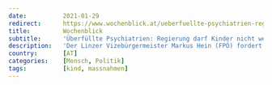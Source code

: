 ```yaml
---
date:          2021-01-29
redirect:      https://www.wochenblick.at/ueberfuellte-psychiatrien-regierung-darf-kinder-nicht-weiter-leiden-lassen/
title:         Wochenblick
subtitle:      'Überfüllte Psychiatrien: Regierung darf Kinder nicht weiter leiden lassen!'
description:   'Der Linzer Vizebürgermeister Markus Hein (FPÖ) fordert die sofortige Öffnung der Schulen und spezielle Fördermaßnahmen.'
country:       [AT]
categories:    [Mensch, Politik]
tags:          [kind, massnahmen]
---
```

